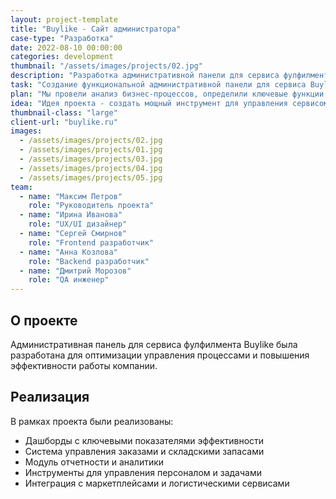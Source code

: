```yaml
---
layout: project-template
title: "Buylike - Сайт администратора"
case-type: "Разработка"
date: 2022-08-10 00:00:00
categories: development
thumbnail: "/assets/images/projects/02.jpg"
description: "Разработка административной панели для сервиса фулфилмента Buylike, обеспечивающей эффективное управление процессами и мониторинг показателей."
task: "Создание функциональной административной панели для сервиса Buylike, которая позволит эффективно управлять процессами фулфилмента, отслеживать ключевые показатели и автоматизировать рутинные операции."
plan: "Мы провели анализ бизнес-процессов, определили ключевые функции, разработали прототипы интерфейсов и реализовали административную панель с учетом потребностей различных групп пользователей."
idea: "Идея проекта - создать мощный инструмент для управления сервисом фулфилмента, который повысит эффективность работы и обеспечит прозрачность всех процессов."
thumbnail-class: "large"
client-url: "buylike.ru"
images:
  - /assets/images/projects/02.jpg
  - /assets/images/projects/01.jpg
  - /assets/images/projects/03.jpg
  - /assets/images/projects/04.jpg
  - /assets/images/projects/05.jpg
team:
  - name: "Максим Петров"
    role: "Руководитель проекта"
  - name: "Ирина Иванова"
    role: "UX/UI дизайнер"
  - name: "Сергей Смирнов"
    role: "Frontend разработчик"
  - name: "Анна Козлова"
    role: "Backend разработчик"
  - name: "Дмитрий Морозов"
    role: "QA инженер"
---
```


## О проекте

Административная панель для сервиса фулфилмента Buylike была разработана для оптимизации управления процессами и повышения эффективности работы компании.

## Реализация

В рамках проекта были реализованы:
- Дашборды с ключевыми показателями эффективности
- Система управления заказами и складскими запасами
- Модуль отчетности и аналитики
- Инструменты для управления персоналом и задачами
- Интеграция с маркетплейсами и логистическими сервисами
